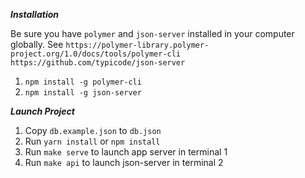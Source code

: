 

***Installation***

Be sure you have `polymer` and `json-server` installed in your computer globally. See
   `https://polymer-library.polymer-project.org/1.0/docs/tools/polymer-cli`
   `https://github.com/typicode/json-server`

1. `npm install -g polymer-cli`
2. `npm install -g json-server`

***Launch Project***
1. Copy `db.example.json` to `db.json`
2. Run `yarn install` or `npm install`
3. Run `make serve` to launch app server in terminal 1
4. Run `make api` to launch json-server in terminal 2
